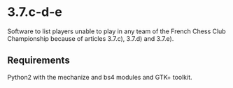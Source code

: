 # 3.7.c-d-e
Software to list players unable to play in any team of the French Chess Club Championship because of articles 3.7.c), 3.7.d) and 3.7.e).

## Requirements
Python2 with the mechanize and bs4 modules and GTK+ toolkit.
